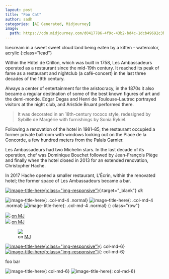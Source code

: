 ```yaml
---
layout: post
title: "Foo Cat"
author: sadh
categories: [AI Generated, Midjourney]
image:
  path: https://cdn.midjourney.com/d0417786-4f9c-43b2-bd4c-1dcb49692c3b/0_1.png
---
```


Icecream in a sweet sweet cloud land being eaten by a kitten - watercolor, acrylic
{:class="lead"}

Within the Hôtel de Crillon, which was built in 1758, Les Ambassadeurs operated as a restaurant since the mid-19th century. It reached its peak of fame as a restaurant and nightclub (a café-concert) in the last three decades of the 19th century.

Always a center of entertainment for the aristocracy, in the 1870s it also became a regular destination of some of the best known figures of art and the demi-monde. Edgar Degas and Henri de Toulouse-Lautrec portrayed visitors at the night club, and Aristide Bruant performed there.

> It was decorated in an 18th-century rococo style, redesigned by Sybille de Margérie with furnishings by Sonia Rykiel.

Following a renovation of the hotel in 1981–85, the restaurant occupied a former private ballroom with windows looking out on the Place de la Concorde, a few hundred meters from the Palais Garnier.

Les Ambassadeurs had two Michelin stars. In the last decade of its operation, chef was Dominique Bouchet followed by Jean-François Piège and finally when the hotel closed in 2013 for an extended renovation, Christopher Hache.

In 2017 Hache opened a smaller restaurant, L'Écrin, within the renovated hotel; the former space of Les Ambassadeurs became a bar.

[![image-title-here](https://cdn.midjourney.com/99df4134-8964-4e9f-8eaa-19743dca63ad/0_3.png){:class="img-responsive"}](https://www.midjourney.com/app/jobs/4946900f-d807-4853-af29-7eb2537a61aa/){:target="\_blank"}
_dk_

![image-title-here](https://cdn.midjourney.com/8faee164-72aa-4cff-8c13-d115ecccd4dd/0_2.png){: .col-md-4 .normal}
![image-title-here](https://cdn.midjourney.com/99df4134-8964-4e9f-8eaa-19743dca63ad/0_3.png){: .col-md-4 .normal}
![image-title-here](https://cdn.midjourney.com/99df4134-8964-4e9f-8eaa-19743dca63ad/0_3.png){: .col-md-4 .normal}
{: class="row"}

<div class="row">
<div class="col-md-4 normal m-0">
<img src="https://cdn.midjourney.com/b8429df2-143c-49cd-85a7-f8976a373cda/0_1.png" class="m-0"/>
<a href="https://cdn.midjourney.com/b8429df2-143c-49cd-85a7-f8976a373cda/0_1.png">on MJ</a>
</div>
<div class="col-md-4 normal m-0">
<img src="https://cdn.midjourney.com/b8429df2-143c-49cd-85a7-f8976a373cda/0_1.png" class="m-0"/>
<a href="https://cdn.midjourney.com/b8429df2-143c-49cd-85a7-f8976a373cda/0_1.png">on MJ</a>
</div>
<div class="col-md-4 normal m-0">
<figure class="figure">
<img src="https://cdn.midjourney.com/b8429df2-143c-49cd-85a7-f8976a373cda/0_1.png" class="figure-img m-0"/>
<figcaption class="figure-caption">on 
<a href="https://cdn.midjourney.com/b8429df2-143c-49cd-85a7-f8976a373cda/0_1.png" class="small">MJ</a>
</figcaption>
</figure>
</div>
</div>

[![image-title-here](https://cdn.midjourney.com/99df4134-8964-4e9f-8eaa-19743dca63ad/0_3.png){:class="img-responsive"}](https://www.midjourney.com/app/jobs/4946900f-d807-4853-af29-7eb2537a61aa/){: col-md-6}
[![image-title-here](https://cdn.midjourney.com/99df4134-8964-4e9f-8eaa-19743dca63ad/0_3.png){:class="img-responsive"}](https://www.midjourney.com/app/jobs/4946900f-d807-4853-af29-7eb2537a61aa/){: col-md-6}

foo bar

![image-title-here](https://cdn.midjourney.com/8faee164-72aa-4cff-8c13-d115ecccd4dd/0_2.png){: col-md-6}
![image-title-here](https://cdn.midjourney.com/99df4134-8964-4e9f-8eaa-19743dca63ad/0_3.png){: col-md-6}
